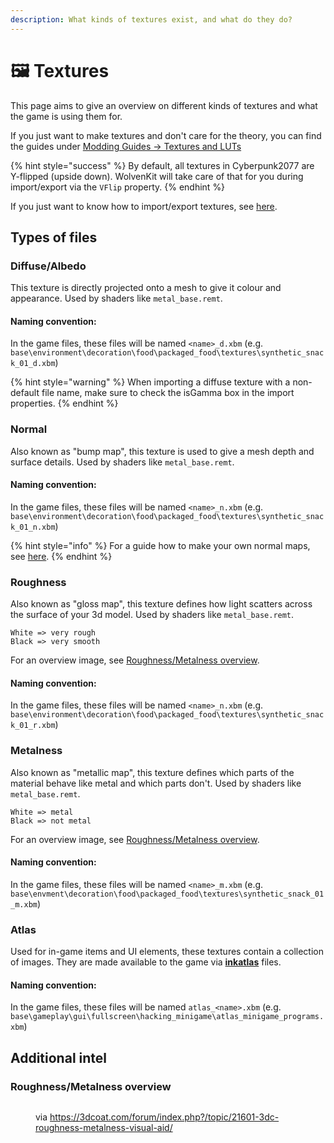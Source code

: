 ```yaml
---
description: What kinds of textures exist, and what do they do?
---
```


# 🖼️ Textures

This page aims to give an overview on different kinds of textures and what the game is using them for.&#x20;

If you just want to make textures and don't care for the theory, you can find the guides under [Modding Guides -> Textures and LUTs](../../modding-guides/textures-and-luts/)



{% hint style="success" %}
By default, all textures in Cyberpunk2077 are Y-flipped (upside down). WolvenKit will take care of that for you during import/export via the `VFlip` property.
{% endhint %}

If you just want to know how to import/export textures, see [here](../../modding-guides/textures-and-luts/images-importing-editing-exporting.md).&#x20;

## Types of files

### Diffuse/Albedo

This texture is directly projected onto a mesh to give it colour and appearance. Used by shaders like `metal_base.remt`.

#### Naming convention:

In the game files, these files will be named `<name>_d.xbm` (e.g. `base\environment\decoration\food\packaged_food\textures\synthetic_snack_01_d.xbm`)

{% hint style="warning" %}
When importing a diffuse texture with a non-default file name, make sure to check the isGamma box in the import properties.
{% endhint %}

### Normal

Also known as "bump map", this texture is used to give a mesh depth and surface details. Used by shaders like `metal_base.remt`.

#### Naming convention:

In the game files, these files will be named `<name>_n.xbm` (e.g. `base\environment\decoration\food\packaged_food\textures\synthetic_snack_01_n.xbm`)

{% hint style="info" %}
For a guide how to make your own normal maps, see [here](../../modding-guides/textures-and-luts/self-made-normal-maps/).
{% endhint %}

### Roughness

Also known as "gloss map", this texture defines how light scatters across the surface of your 3d model. Used by shaders like `metal_base.remt`.

```
White => very rough
Black => very smooth
```

For an overview image, see [Roughness/Metalness overview](textures.md#roughness-metalness-overview).

#### Naming convention:

In the game files, these files will be named `<name>_n.xbm` (e.g. `base\environment\decoration\food\packaged_food\textures\synthetic_snack_01_r.xbm`)

### Metalness

Also known as "metallic map", this texture defines which parts of the material behave like metal and which parts don't. Used by shaders like `metal_base.remt`.

```
White => metal
Black => not metal
```

For an overview image, see [Roughness/Metalness overview](textures.md#roughness-metalness-overview).

#### Naming convention:

In the game files, these files will be named `<name>_m.xbm` (e.g. `base\envment\decoration\food\packaged_food\textures\synthetic_snack_01_m.xbm`)

### Atlas

Used for in-game items and UI elements, these textures contain a collection of images. They are made available to the game via [**inkatlas**](../files-and-what-they-do/game-icons-the-inkatlas-file.md) files.

#### Naming convention:

In the game files, these files will be named `atlas_<name>.xbm` (e.g. `base\gameplay\gui\fullscreen\hacking_minigame\atlas_minigame_programs.xbm`)





## Additional intel

### Roughness/Metalness overview

<figure><img src="https://3dcoat.com/forum/uploads/monthly_2017_11/3DC_PBR.thumb.jpg.e5e6dfadbb34dfc4e806871be9fb203c.jpg" alt=""><figcaption><p>via <a href="https://3dcoat.com/forum/index.php?/topic/21601-3dc-roughness-metalness-visual-aid/">https://3dcoat.com/forum/index.php?/topic/21601-3dc-roughness-metalness-visual-aid/</a></p></figcaption></figure>
